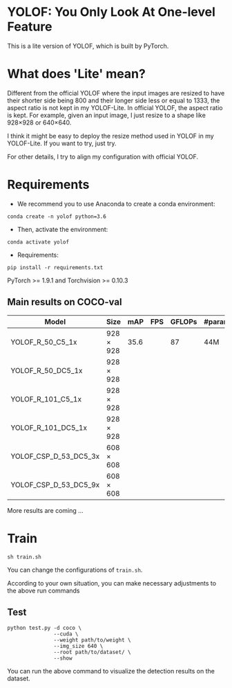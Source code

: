 # YOLOF: You Only Look At One-level Feature

This is a lite version of YOLOF, which is built by PyTorch.

# What does 'Lite' mean?
Different from the official YOLOF where the input images are resized to have their shorter side being 800 and their longer side less or equal to 1333, 
the aspect ratio is not kept in my YOLOF-Lite. In official YOLOF, the aspect ratio is kept. For example, given an input image, I just resize to a shape like 928×928 or 640×640.

I think it might be easy to deploy the resize method used in YOLOF in my YOLOF-Lite. If you
want to try, just try.

For other details, I try to align my configuration with official YOLOF.

# Requirements
- We recommend you to use Anaconda to create a conda environment:
```Shell
conda create -n yolof python=3.6
```

- Then, activate the environment:
```Shell
conda activate yolof
```

- Requirements:
```Shell
pip install -r requirements.txt 
```
PyTorch >= 1.9.1 and Torchvision >= 0.10.3

## Main results on COCO-val

| Model                                     |  Size       |   mAP   |  FPS  |  GFLOPs |  #params |
|-------------------------------------------|-------------|---------|-------|---------|----------|
| YOLOF_R_50_C5_1x                          |  928 × 928  |  35.6   |       |  87     |  44M     |
| YOLOF_R_50_DC5_1x                         |  928 × 928  |         |       |         |          |
| YOLOF_R_101_C5_1x                         |  928 × 928  |         |       |         |          |
| YOLOF_R_101_DC5_1x                        |  928 × 928  |         |       |         |          |
| YOLOF_CSP_D_53_DC5_3x                     |  608 × 608  |         |       |         |          |
| YOLOF_CSP_D_53_DC5_9x                     |  608 × 608  |         |       |         |          |

More results are coming ...

# Train
```Shell
sh train.sh
```

You can change the configurations of `train.sh`.

According to your own situation, you can make necessary adjustments to the above run commands

## Test
```Shell
python test.py -d coco \
               --cuda \
               --weight path/to/weight \
               --img_size 640 \
               --root path/to/dataset/ \
               --show
```

You can run the above command to visualize the detection results on the dataset.
